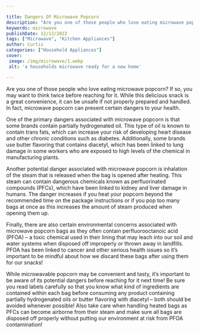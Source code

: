 ```yaml
---

title: Dangers Of Microwave Popcorn
description: "Are you one of those people who love eating microwave popcorn? If so, you may want to think twice before reaching for it. While th...scroll on and keep learning"
keywords: microwave
publishDate: 12/12/2022
tags: ["Microwave", "Kitchen Appliances"]
author: Curtis
categories: ["Household Appliances"]
cover: 
 image: /img/microwave/1.webp
 alt: 'a households microwave ready for a new home'

---
```


Are you one of those people who love eating microwave popcorn? If so, you may want to think twice before reaching for it. While this delicious snack is a great convenience, it can be unsafe if not properly prepared and handled. In fact, microwave popcorn can present certain dangers to your health. 

One of the primary dangers associated with microwave popcorn is that some brands contain partially hydrogenated oil. This type of oil is known to contain trans fats, which can increase your risk of developing heart disease and other chronic conditions such as diabetes. Additionally, some brands use butter flavoring that contains diacetyl, which has been linked to lung damage in some workers who are exposed to high levels of the chemical in manufacturing plants. 

Another potential danger associated with microwave popcorn is inhalation of the steam that is released when the bag is opened after heating. This steam can contain dangerous chemicals known as perfluorinated compounds (PFCs), which have been linked to kidney and liver damage in humans. The danger increases if you heat your popcorn beyond the recommended time on the package instructions or if you pop too many bags at once as this increases the amount of steam produced when opening them up. 

Finally, there are also certain environmental concerns associated with microwave popcorn bags as they often contain perfluorooctanoic acid (PFOA) – a toxic chemical used in their lining that may leach into our soil and water systems when disposed off improperly or thrown away in landfills. PFOA has been linked to cancer and other serious health issues so it’s important to be mindful about how we discard these bags after using them for our snacks! 

While microwavable popcorn may be convenient and tasty, it’s important to be aware of its potential dangers before reaching for it next time! Be sure you read labels carefully so that you know what kind of ingredients are contained within each bag before consuming any product containing partially hydrogenated oils or butter flavoring with diacetyl – both should be avoided whenever possible! Also take care when handling heated bags as PFCs can become airborne from their steam and make sure all bags are disposed off properly without putting our environment at risk from PFOA contamination!

